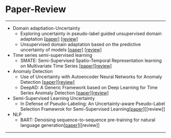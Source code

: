 # Paper-Review
---

- Domain adaptiation-Uncertainty 
    - Exploring uncertainty in pseudo-label guided unsupervised domain adaptation [[paper]](https://www.sciencedirect.com/science/article/pii/S0031320319302997) [[review]](https://github.com/junginkim23/Paper-Review/blob/master/JungminLee/Reviews/%5B2019%5D%20Exploring%20uncertainty%20in%20pseudo-label%20guided%20unsupervised%20domain%20adaptation.pdf)
    - Unsupervised domain adaptation based on the predictive uncertainty of models [[paper]](https://arxiv.org/abs/2211.08866) [[review]](https://github.com/junginkim23/Paper-Review/blob/master/JungminLee/Reviews/%5B2022%5D%20Unsupervised%20domain%20adaptation%20based%20on%20the%20predictive%20uncertainty%20of%20models.pdf)
- Time series semi-supervised learning 
    - SMATE: Semi-Supervised Spatio-Temporal Representation learning on Multivariate Time Series [[paper]](https://ieeexplore.ieee.org/abstract/document/9679137)[[review]](https://github.com/junginkim23/Paper-Review/blob/master/JungminLee/Reviews/%5B2021%5D%20SMATE.pdf)
- Anomaly Detection
    - Use of Uncertainty with Autoencoder Neural Networks for Anomaly Detection [[paper]](https://hal.science/hal-03233919)[[review]](https://github.com/junginkim23/Paper-Review/blob/master/JungminLee/Reviews/%5B2021%5D%20Use%20of%20Uncertainty%20with%20Autoencoder%20Neural%20Networks%20for%20Anomaly%20Detection.pdf)
    - DeepAD: A Generic Framework based on Deep Learning for Time Series Anomaly Detection [[paper]](https://link.springer.com/chapter/10.1007/978-3-319-93034-3_46)[[review]](https://github.com/junginkim23/Paper-Review/blob/master/JungminLee/Reviews/%5B2018%5D%20DeepAD.pdf)
- Semi-Supervised Learning Uncertainty
    - In Defense of Pseudo-Labeling: An Uncertainty-aware Pseudo-Label Selection Framewrok for Semi-Supervised Learning[[paper]](https://arxiv.org/abs/2101.06329)[[review]]
- NLP
    - BART: Denoising sequence-to-sequence pre-training for natural language generation[[paper]](https://arxiv.org/abs/1910.13461)[[review]]  
---

